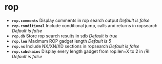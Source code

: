 <!-- TITLE: rop -->

# rop

- **`rop.comments`** Display comments in rop search output _Default is false_
- **`rop.conditional`** Include conditional jump, calls and returns in ropsearch _Default is false_
- **`rop.db`** Store rop search results in sdb _Default is true_
- **`rop.len`** Maximum ROP gadget length _Default is 5_
- **`rop.nx`** Include NX/XN/XD sections in ropsearch _Default is false_
- **`rop.subchains`** Display every length gadget from rop.len=X to 2 in /Rl _Default is false_
